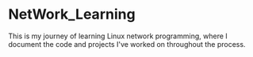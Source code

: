 # NetWork_Learning
This is my journey of learning Linux network programming, where I document the code and projects I've worked on throughout the process.
